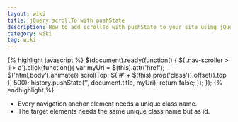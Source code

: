 ```yaml
---
layout: wiki
title: jQuery scrollTo with pushState
description: How to add scrollTo with pushState to your site using jQuery.
category: wiki
tag: wiki
---
```


{% highlight javascript  %}
$(document).ready(function() {
  $('.nav-scroller > li > a').click(function(){
    var myUri = $(this).attr('href');
      $('html,body').animate({
         scrollTop: $('#' + $(this).prop('class')).offset().top
      }, 500);
      history.pushState('', document.title, myUri);
      return false;
  });
});
{% endhighlight %}

- Every navigation anchor element needs a unique class name.
- The target elements needs the same unique class name but as id.
